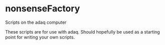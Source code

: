 # nonsenseFactory
Scripts on the adaq computer

These scripts are for use with adaq. Should hopefully be used as a starting point for writing your own scripts. 
